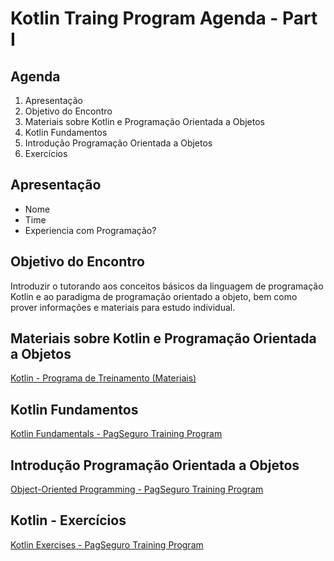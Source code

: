 # Kotlin Traing Program Agenda - Part I

## Agenda
1. Apresentação
2. Objetivo do Encontro
3. Materiais sobre Kotlin e Programação Orientada a Objetos
4. Kotlin Fundamentos
5. Introdução Programação Orientada a Objetos
6. Exercícios

## Apresentação
- Nome
- Time
- Experiencia com Programação?

## Objetivo do Encontro
Introduzir o tutorando aos conceitos básicos da linguagem de programação Kotlin e ao paradigma de programação orientado a objeto, bem como prover informações e materiais para estudo individual.

## Materiais sobre Kotlin e Programação Orientada a Objetos
[Kotlin - Programa de Treinamento (Materiais)]()

## Kotlin Fundamentos
[Kotlin Fundamentals - PagSeguro Training Program]()

## Introdução Programação Orientada a Objetos
[Object-Oriented Programming - PagSeguro Training Program]()

## Kotlin - Exercícios 
[Kotlin Exercises - PagSeguro Training Program]()